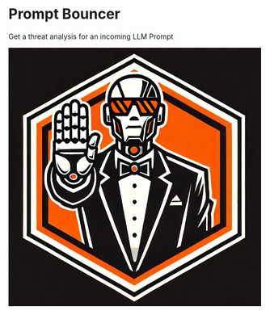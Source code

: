 # Prompt Bouncer

Get a threat analysis for an incoming LLM Prompt


![alt text](https://github.com/Prediction-by-Invention/promptbouncer/blob/main/doc/img/promptbouncer-logo-small.png)